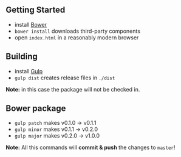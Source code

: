 Getting Started
---------------

* install [Bower](http://bower.io)
* `bower install` downloads third-party components
* open `index.html` in a reasonably modern browser


Building
--------

* install [Gulp](http://gulpjs.com)
* `gulp dist` creates release files in `./dist`

**Note:** in this case the package will not be checked in.

Bower package
-------------

* `gulp patch` makes v0.1.0 → v0.1.1
* `gulp minor` makes v0.1.1 → v0.2.0
* `gulp major` makes v0.2.0 → v1.0.0

**Note:** All this commands will **commit & push** the changes to `master`!